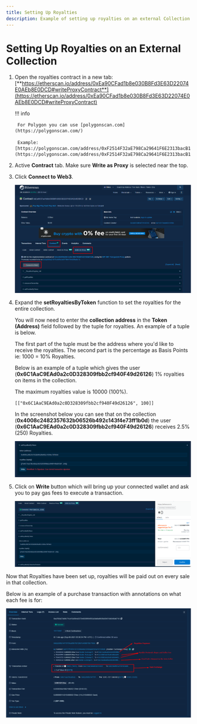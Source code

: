 ```yaml
---
title: Setting Up Royalties
description: Example of setting up royalties on an external Collection
---
```


# Setting Up Royalties on an External Collection

1. Open the royalties contract in a new tab: [**https://etherscan.io/address/0xEa90CFad1b8e030B8Fd3E63D22074E0AEb8E0DCD#writeProxyContract**](https://etherscan.io/address/0xEa90CFad1b8e030B8Fd3E63D22074E0AEb8E0DCD#writeProxyContract)

    !!! info

        For Polygon you can use [polygonscan.com](https://polygonscan.com/)

        Example: [https://polygonscan.com/address/0xF2514F32aE798Ca29641F6E2313bacB1650Cc76f#writeProxyContract](https://polygonscan.com/address/0xF2514F32aE798Ca29641F6E2313bacB1650Cc76f#writeProxyContract)

2. Active **Contract** tab. Make sure **Write as Proxy** is selected near the top.
3. Click **Connect to Web3**.

    ![](img/use_case_1.png)

4. Expand the **setRoyaltiesByToken** function to set the royalties for the entire collection.

    You will now need to enter the **collection address** in the **Token (Address)** field followed by the tuple for royalties. An example of a tuple is below.

    The first part of the tuple must be the address where you'd like to receive the royalties. The second part is the percentage as Basis Points ie: 1000 = 10% Royalties.

    Below is an example of a tuple which gives the user (**0x6C1AaC9EAd0a2c0D328309fbb2cf940F49d26126**) 1% royalties on items in the collection.

    The maximum royalties value is 10000 (100%).

    ```
    [["0x6C1AaC9EAd0a2c0D328309fbb2cf940F49d26126", 100]]
    ```

    In the screenshot below you can see that on the collection (**0x4008c2482357632b06526b492c143f4e73ff1b0d**) the user (**0x6C1AaC9EAd0a2c0D328309fbb2cf940F49d26126**) receives 2.5% (250) Royalties.

    ![](img/use_case_2.png)

5. Click on **Write** button which will bring up your connected wallet and ask you to pay gas fees to execute a transaction.

    ![](img/use_case_3.png)

Now that Royalties have been set up, royalties will be paid out on every sale in that collection.

Below is an example of a purchase transaction with annotations on what each fee is for:

![](img/use_case_4.png)
